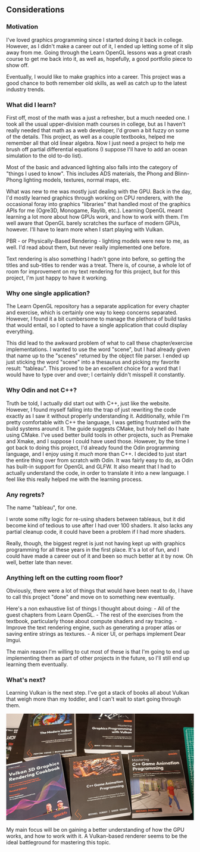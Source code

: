 ## Considerations

###  Motivation

I've loved graphics programming since I started doing it back in college.
However, as I didn't make a career out of it, I ended up letting some of it slip away from me.
Going through the Learn OpenGL lessons was a great crash course to get me back into it,
as well as, hopefully, a good portfolio piece to show off.

Eventually, I would like to make graphics into a career.
This project was a good chance to both remember old skills, as well as catch up to the latest industry trends.

### What did I learn?

First off, most of the math was a just a refresher, but a much needed one.
I took all the usual upper-division math courses in college,
but as I haven't really needed that math as a web developer, I'd grown a bit fuzzy on some of the details.
This project, as well as a couple textbooks, helped me remember all that old linear algebra.
Now I just need a project to help me brush off partial differential equations
(I suppose I'll have to add an ocean simulation to the old to-do list).

Most of the basic and advanced lighting also falls into the category of "things I used to know".
This includes ADS materials, the Phong and Blinn-Phong lighting models, textures, normal maps, etc.

What was new to me was mostly just dealing with the GPU.
Back in the day, I'd mostly learned graphics through working on CPU renderers,
with the occasional foray into graphics "libraries" that handled most of the graphics APIs for me
(Ogre3D, Monogame, Raylib, etc.).
Learning OpenGL meant learning a lot more about how GPUs work, and how to work with them.
I'm well aware that OpenGL barely scratches the surface of modern GPUs, however.
I'll have to learn more when I start playing with Vulkan.

PBR - or Physically-Based Rendering - lighting models were new to me, as well.
I'd read about them, but never really implemented one before.

Text rendering is also something I hadn't gone into before, so getting the titles and sub-titles to render was a treat.
There is, of course, a whole lot of room for improvement on my text rendering for this project,
but for this project, I'm just happy to have it working.

### Why one single application?

The Learn OpenGL repository has a separate application for every chapter and exercise,
which is certainly one way to keep concerns separated.
However, I found it a bit cumbersome to manage the plethora of build tasks that would entail,
so I opted to have a single application that could display everything.

This did lead to the awkward problem of what to call these chapter/exercise implementations.
I wanted to use the word "scene", but I had already given that name up to the "scenes" returned by the object
file parser.
I ended up just sticking the word "scene" into a thesaurus and picking my favorite result: "tableau".
This proved to be an excellent choice for a word that I would have to type over and over;
I certainly didn't misspell it constantly.

### Why Odin and not C++?

Truth be told, I actually did start out with C++, just like the website.
However, I found myself falling into the trap of just rewriting the code exactly as I saw it without
properly understanding it.
Additionally, while I'm pretty comfortable with C++ the language,
I was getting frustrated with the build systems around it.
The guide suggests CMake, but holy hell do I hate using CMake.
I've used  better build tools in other projects, such as Premake and Xmake, and I suppose I could have used those.
However, by the time I got back to doing this project, I'd already found the Odin programming language,
and I enjoy using it _much_ more than C++.
I decided to just start the entire thing over from scratch with Odin.
It was fairly easy to do, as Odin has built-in support for OpenGL and GLFW.
It also meant that I had to actually understand the code, in order to translate it into a new language.
I feel like this really helped me with the learning process.

### Any regrets?

The name "tableau", for one.

I wrote some nifty logic for re-using shaders between tableaus,
but it did become kind of tedious to use after I had over 100 shaders.
It also lacks any partial cleanup code, it could have been a problem if I had more shaders.

Really, though, the biggest regret is just not having kept up with graphics programming for
all these years in the first place.
It's a lot of fun, and I could have made a career out of it and been so much better at it by now.
Oh well, better late than never.

### Anything left on the cutting room floor?

Obviously, there were a lot of things that would have been neat to do,
I have to call this project "done" and move on to something new eventually.

Here's a non exhaustive list of things I thought about doing:
    - All of the guest chapters from Learn OpenGL.
    - The rest of the exercises from the textbook, particularly those about compute shaders and ray tracing.
    - Improve the text rendering engine, such as generating a proper atlas or saving entire strings as textures.
    - A nicer UI, or perhaps implement Dear Imgui.

The main reason I'm willing to cut most of these is that I'm going to end up implementing them as part of
other projects in the future, so I'll still end up learning them eventually.

### What's next?

Learning Vulkan is the next step. I've got a stack of books all about Vulkan that weigh more than my toddler,
and I can't wait to start going through them.

![Vulkan Books](pics/vulkan_books.jpg)

My main focus will be on gaining a better understanding of how the GPU works, and how to work with it.
A Vulkan-based renderer seems to be the ideal battleground for mastering this topic.

